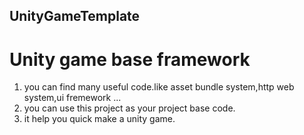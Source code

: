 ## UnityGameTemplate
# Unity game base framework
1. you can find many useful code.like asset bundle system,http web system,ui fremework ...
2. you can use this project as your project base code.
3. it help you quick make a unity game.

